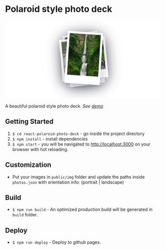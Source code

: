 # Polaroid style photo deck

![alt text](https://github.com/ikefakis/react-polaroid-photo-deck-vite/raw/master/docs/repository-image.png "Polaroid style photo deck")

A beautiful polaroid style photo deck.
_See [demo](https://ikefakis.github.io/react-polaroid-photo-deck-vite)_

## Getting Started

1. `$ cd react-polaroid-photo-deck` - go inside the project directory
2. `$ npm install` - install dependencies
3. `$ npm start` - you will be navigated to [http://localhost:3000](http://localhost:3000) on your browser with hot reloading.

## Customization

- Put your images in `public/img` folder and update the paths inside `photos.json` with orientation info: (portrait | landscape)

## Build

- `$ npm run build` - An optimized production build will be generated in `build` folder.

## Deploy

- `$ npm run deploy` - Deploy to github pages.
